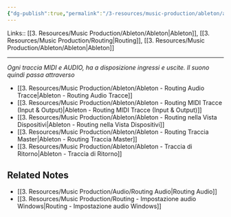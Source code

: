 ```yaml
---
{"dg-publish":true,"permalink":"/3-resources/music-production/ableton/ableton-routing/"}
---
```


Links:: [[3. Resources/Music Production/Ableton/Ableton\|Ableton]], [[3. Resources/Music Production/Routing\|Routing]], [[3. Resources/Music Production/Ableton/Ableton\|Ableton]]

---
_Ogni traccia MIDI e AUDIO, ha a disposizione ingressi e uscite. Il suono quindi passa attraverso_

- [[3. Resources/Music Production/Ableton/Ableton - Routing Audio Tracce\|Ableton - Routing Audio Tracce]]
- [[3. Resources/Music Production/Ableton/Ableton - Routing MIDI Tracce (Input & Output)\|Ableton - Routing MIDI Tracce (Input & Output)]]
- [[3. Resources/Music Production/Ableton/Ableton - Routing nella Vista Dispositivi\|Ableton - Routing nella Vista Dispositivi]]
- [[3. Resources/Music Production/Ableton/Ableton - Routing Traccia Master\|Ableton - Routing Traccia Master]]
- [[3. Resources/Music Production/Ableton/Ableton - Traccia di Ritorno\|Ableton - Traccia di Ritorno]]


## Related Notes

- [[3. Resources/Music Production/Audio/Routing Audio\|Routing Audio]]
- [[3. Resources/Music Production/Routing - Impostazione audio Windows\|Routing - Impostazione audio Windows]]




